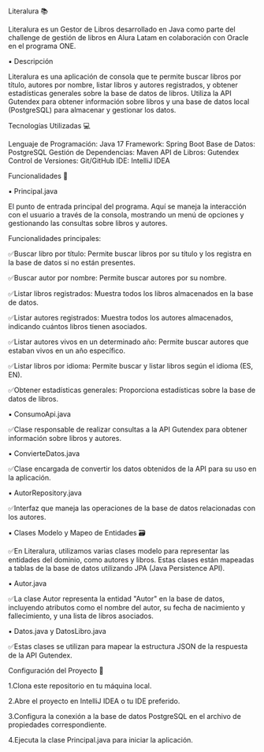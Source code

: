 
Literalura 📚

Literalura es un Gestor de Libros desarrollado en Java como parte del challenge de gestión de libros en Alura Latam en colaboración con Oracle en el programa ONE.

▪️ Descripción

Literalura es una aplicación de consola que te permite buscar libros por título, autores por nombre, listar libros y autores registrados, y obtener estadísticas generales sobre la base de datos de libros. Utiliza la API Gutendex para obtener información sobre libros y una base de datos local (PostgreSQL) para almacenar y gestionar los datos.

Tecnologías Utilizadas 💻

Lenguaje de Programación: Java 17
Framework: Spring Boot
Base de Datos: PostgreSQL
Gestión de Dependencias: Maven
API de Libros: Gutendex
Control de Versiones: Git/GitHub
IDE: IntelliJ IDEA

Funcionalidades 🧩

▪️  Principal.java

El punto de entrada principal del programa. Aquí se maneja la interacción con el usuario a través de la consola, mostrando un menú de opciones y gestionando las consultas sobre libros y autores.

Funcionalidades principales:

✅Buscar libro por título: Permite buscar libros por su título y los registra en la base de datos si no están presentes.

✅Buscar autor por nombre: Permite buscar autores por su nombre.

✅Listar libros registrados: Muestra todos los libros almacenados en la base de datos.

✅Listar autores registrados: Muestra todos los autores almacenados, indicando cuántos libros tienen asociados.

✅Listar autores vivos en un determinado año: Permite buscar autores que estaban vivos en un año específico.

✅Listar libros por idioma: Permite buscar y listar libros según el idioma (ES, EN).

✅Obtener estadísticas generales: Proporciona estadísticas sobre la base de datos de libros.

▪️  ConsumoApi.java

✅Clase responsable de realizar consultas a la API Gutendex para obtener información sobre libros y autores.

▪️  ConvierteDatos.java

✅Clase encargada de convertir los datos obtenidos de la API para su uso en la aplicación.

▪️  AutorRepository.java

✅Interfaz que maneja las operaciones de la base de datos relacionadas con los autores.

▪️  Clases Modelo y Mapeo de Entidades 🗃️

✅En Literalura, utilizamos varias clases modelo para representar las entidades del dominio, como autores y libros. Estas clases están mapeadas a tablas de la base de datos utilizando JPA (Java Persistence API).

▪️  Autor.java

✅La clase Autor representa la entidad "Autor" en la base de datos, incluyendo atributos como el nombre del autor, su fecha de nacimiento y fallecimiento, y una lista de libros asociados.

▪️  Datos.java y DatosLibro.java

✅Estas clases se utilizan para mapear la estructura JSON de la respuesta de la API Gutendex.

Configuración del Proyecto 🚀

1.Clona este repositorio en tu máquina local.

2.Abre el proyecto en IntelliJ IDEA o tu IDE preferido.

3.Configura la conexión a la base de datos PostgreSQL en el archivo de propiedades correspondiente.

4.Ejecuta la clase Principal.java para iniciar la aplicación.


